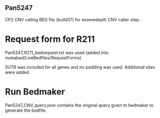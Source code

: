 ## Pan5247

CP2 CNV calling BED file (build37) for exomedepth CNV caller step.

# Request form for R211
Pan5247_R211_bedrequest.txt was used  (added into mokabed/LiveBedfiles/RequestForms)

5UTR was included for all genes and no padding was used. Additional sites were added.

# Run Bedmaker
Pan5247_CNV_query.json contains the original query given to bedmaker to generate the bedfile.
